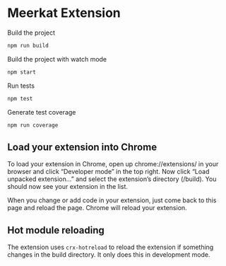 # Meerkat Extension

Build the project
```bash
npm run build
```

Build the project with watch mode
```bash
npm start
```

Run tests
```bash
npm test
```

Generate test coverage
```bash
npm run coverage
```

## Load your extension into Chrome
To load your extension in Chrome, open up chrome://extensions/ in your browser and click “Developer mode” in the top right. Now click “Load unpacked extension…” and select the extension’s directory (/build). You should now see your extension in the list.

When you change or add code in your extension, just come back to this page and reload the page. Chrome will reload your extension.

## Hot module reloading
The extension uses `crx-hotreload` to reload the extension if something changes in the build directory. It only does this in development mode.

